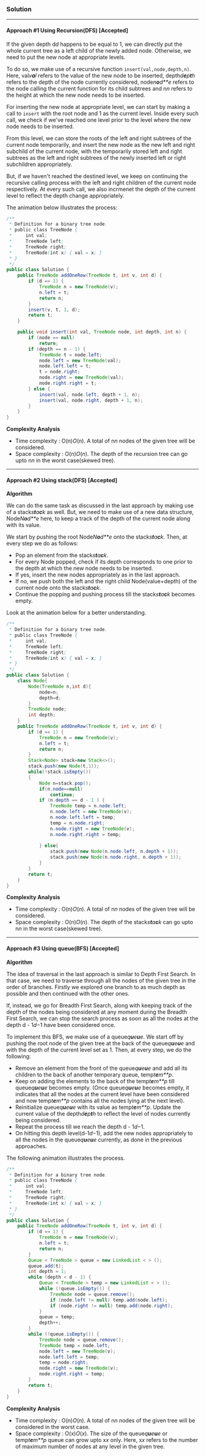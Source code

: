 ### Solution

---

#### Approach #1 Using Recursion(DFS) [Accepted]

If the given depth d*d* happens to be equal to 1, we can directly put the whole current tree as a left child of the newly added node. Otherwise, we need to put the new node at appropriate levels.

To do so, we make use of a recursive function `insert(val,node,depth,n)`. Here, val*v**a**l* refers to the value of the new node to be inserted, depth*d**e**p**t**h* refers to the depth of the node currently considered, node*n**o**d**e* refers to the node calling the current function for its child subtrees and n*n* refers to the height at which the new node needs to be inserted.

For inserting the new node at appropriate level, we can start by making a call to `insert` with the root node and 1 as the current level. Inside every such call, we check if we've reached one level prior to the level where the new node needs to be inserted.

From this level, we can store the roots of the left and right subtrees of the current node temporarily, and insert the new node as the new left and right subchild of the current node, with the temporarily stored left and right subtrees as the left and right subtrees of the newly inserted left or right subchildren appropriately.

But, if we haven't reached the destined level, we keep on continuing the recursive calling process with the left and right children of the current node respectively. At every such call, we also incrmenet the depth of the current level to reflect the depth change appropriately.

The animation below illustrates the process:

```java
/**
 * Definition for a binary tree node.
 * public class TreeNode {
 *     int val;
 *     TreeNode left;
 *     TreeNode right;
 *     TreeNode(int x) { val = x; }
 * }
 */
public class Solution {
    public TreeNode addOneRow(TreeNode t, int v, int d) {
        if (d == 1) {
            TreeNode n = new TreeNode(v);
            n.left = t;
            return n;
        }
        insert(v, t, 1, d);
        return t;
    }

    public void insert(int val, TreeNode node, int depth, int n) {
        if (node == null)
            return;
        if (depth == n - 1) {
            TreeNode t = node.left;
            node.left = new TreeNode(val);
            node.left.left = t;
            t = node.right;
            node.right = new TreeNode(val);
            node.right.right = t;
        } else {
            insert(val, node.left, depth + 1, n);
            insert(val, node.right, depth + 1, n);
        }
    }
}

```

**Complexity Analysis**

- Time complexity : O(n)*O*(*n*). A total of n*n* nodes of the given tree will be considered.
- Space complexity : O(n)*O*(*n*). The depth of the recursion tree can go upto n*n* in the worst case(skewed tree).

---

#### Approach #2 Using stack(DFS) [Accepted]

**Algorithm**

We can do the same task as discussed in the last approach by making use of a stack*s**t**a**c**k* as well. But, we need to make use of a new data structure, Node*N**o**d**e* here, to keep a track of the depth of the current node along with its value.

We start by pushing the root Node*N**o**d**e* onto the stack*s**t**a**c**k*. Then, at every step we do as follows:

- Pop an element from the stack*s**t**a**c**k*.
- For every Node popped, check if its depth corresponds to one prior to the depth at which the new node needs to be inserted.
- If yes, insert the new nodes appropriately as in the last approach.
- If no, we push both the left and the right child Node(value+depth) of the current node onto the stack*s**t**a**c**k*.
- Continue the popping and pushing process till the stack*s**t**a**c**k* becomes empty.

Look at the animation below for a better understanding.

```java
/**
 * Definition for a binary tree node.
 * public class TreeNode {
 *     int val;
 *     TreeNode left;
 *     TreeNode right;
 *     TreeNode(int x) { val = x; }
 * }
 */
public class Solution {
    class Node{
        Node(TreeNode n,int d){
            node=n;
            depth=d;
        }
        TreeNode node;
        int depth;
    }
    public TreeNode addOneRow(TreeNode t, int v, int d) {
        if (d == 1) {
            TreeNode n = new TreeNode(v);
            n.left = t;
            return n;
        } 
        Stack<Node> stack=new Stack<>();
        stack.push(new Node(t,1));
        while(!stack.isEmpty())
        {
            Node n=stack.pop();
            if(n.node==null)
                continue;
            if (n.depth == d - 1 ) {
                TreeNode temp = n.node.left;
                n.node.left = new TreeNode(v);
                n.node.left.left = temp;
                temp = n.node.right;
                n.node.right = new TreeNode(v);
                n.node.right.right = temp;
                
            } else{
                stack.push(new Node(n.node.left, n.depth + 1));
                stack.push(new Node(n.node.right, n.depth + 1));
            }
        }
        return t;
    }
}

```

**Complexity Analysis**

- Time complexity : O(n)*O*(*n*). A total of n*n* nodes of the given tree will be considered.
- Space complexity : O(n)*O*(*n*). The depth of the stack*s**t**a**c**k* can go upto n*n* in the worst case(skewed tree).

---

#### Approach #3 Using queue(BFS) [Accepted]

**Algorithm**

The idea of traversal in the last approach is similar to Depth First Search. In that case, we need to traverse through all the nodes of the given tree in the order of branches. Firstly we explored one branch to as much depth as possible and then continued with the other ones.

If, instead, we go for Breadth First Search, along with keeping track of the depth of the nodes being considered at any moment during the Breadth First Search, we can stop the search process as soon as all the nodes at the depth d - 1*d*−1 have been considered once.

To implement this BFS, we make use of a queue*q**u**e**u**e*. We start off by pushing the root node of the given tree at the back of the queue*q**u**e**u**e* and with the depth of the current level set as 1. Then, at every step, we do the following:

- Remove an element from the front of the queue*q**u**e**u**e* and add all its children to the back of another temporary queue, temp*t**e**m**p*.
- Keep on adding the elements to the back of the temp*t**e**m**p* till queue*q**u**e**u**e* becomes empty. (Once queue*q**u**e**u**e* becomes empty, it indicates that all the nodes at the current level have been considered and now temp*t**e**m**p* contains all the nodes lying at the next level).
- Reinitialize queue*q**u**e**u**e* with its value as temp*t**e**m**p*. Update the current value of the depth*d**e**p**t**h* to reflect the level of nodes currently being considered.
- Repeat the process till we reach the depth d - 1*d*−1.
- On hitting this depth level(d-1*d*−1), add the new nodes appropriately to all the nodes in the queue*q**u**e**u**e* currently, as done in the previous approaches.

The following animation illustrates the process.

```java
/**
 * Definition for a binary tree node.
 * public class TreeNode {
 *     int val;
 *     TreeNode left;
 *     TreeNode right;
 *     TreeNode(int x) { val = x; }
 * }
 */
public class Solution {
    public TreeNode addOneRow(TreeNode t, int v, int d) {
        if (d == 1) {
            TreeNode n = new TreeNode(v);
            n.left = t;
            return n;
        }
        Queue < TreeNode > queue = new LinkedList < > ();
        queue.add(t);
        int depth = 1;
        while (depth < d - 1) {
            Queue < TreeNode > temp = new LinkedList < > ();
            while (!queue.isEmpty()) {
                TreeNode node = queue.remove();
                if (node.left != null) temp.add(node.left);
                if (node.right != null) temp.add(node.right);
            }
            queue = temp;
            depth++;
        }
        while (!queue.isEmpty()) {
            TreeNode node = queue.remove();
            TreeNode temp = node.left;
            node.left = new TreeNode(v);
            node.left.left = temp;
            temp = node.right;
            node.right = new TreeNode(v);
            node.right.right = temp;
        }
        return t;
    }
}
```

**Complexity Analysis**

- Time complexity : O(n)*O*(*n*). A total of n*n* nodes of the given tree will be considered in the worst case.
- Space complexity : O(x)*O*(*x*). The size of the queue*q**u**e**u**e* or temp*t**e**m**p* queue can grow upto x*x* only. Here, x*x* refers to the number of maximum number of nodes at any level in the given tree.

